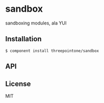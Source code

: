 
# sandbox

  sandboxing modules, ala YUI

## Installation

    $ component install threepointone/sandbox

## API

   

## License

  MIT
